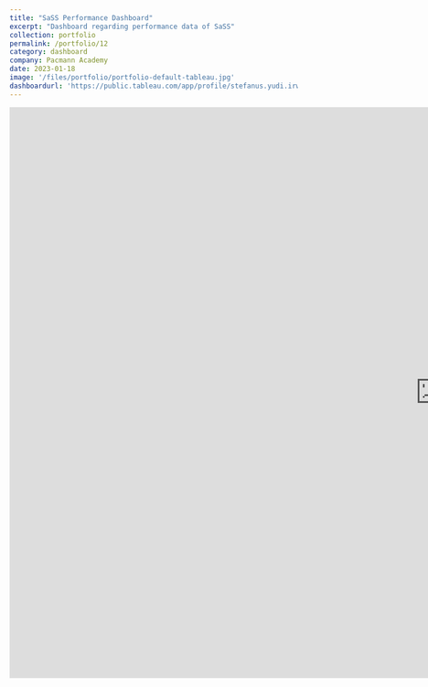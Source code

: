 ```yaml
---
title: "SaSS Performance Dashboard"
excerpt: "Dashboard regarding performance data of SaSS"
collection: portfolio
permalink: /portfolio/12
category: dashboard
company: Pacmann Academy
date: 2023-01-18
image: '/files/portfolio/portfolio-default-tableau.jpg'
dashboardurl: 'https://public.tableau.com/app/profile/stefanus.yudi.irwan/viz/SaSSPerformanceDashboard/Dashboard1'
---
```


<iframe src="https://public.tableau.com/views/SaSSPerformanceDashboard/Dashboard1?:showVizHome=no&:embed=true"
    width="1500px" height="1000px" frameborder="0"></iframe>